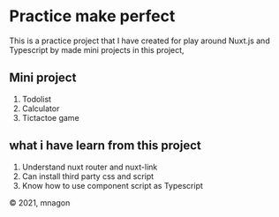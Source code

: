# Practice make perfect

This is a practice project that I have created for play around Nuxt.js and Typescript by made mini projects in this project,

## Mini project

1. Todolist
2. Calculator
3. Tictactoe game

## what i have learn from this project

1. Understand nuxt router and nuxt-link
2. Can install third party css and script
3. Know how to use component script as Typescript

© 2021, mnagon
